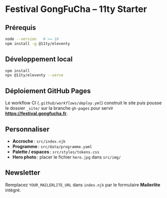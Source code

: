 # Festival GongFuCha – 11ty Starter

## Prérequis

```bash
node --version   # >= 18
npm install -g @11ty/eleventy
```

## Développement local

```bash
npm install
npx @11ty/eleventy --serve
```

## Déploiement GitHub Pages

Le workflow CI (_`.github/workflows/deploy.yml`_) construit le site puis pousse le
dossier `_site/` sur la branche `gh-pages` pour servir **https://festival.gongfucha.fr**.

## Personnaliser

* **Accroche** : `src/index.njk`
* **Programme** : `src/data/programme.yaml`
* **Palette / espaces** : `src/styles/tokens.css`
* **Hero photo** : placer le fichier `hero.jpg` dans `src/img/`

## Newsletter

Remplacez `YOUR_MAILERLITE_URL` dans `index.njk` par le formulaire **Mailerlite** intégré.

